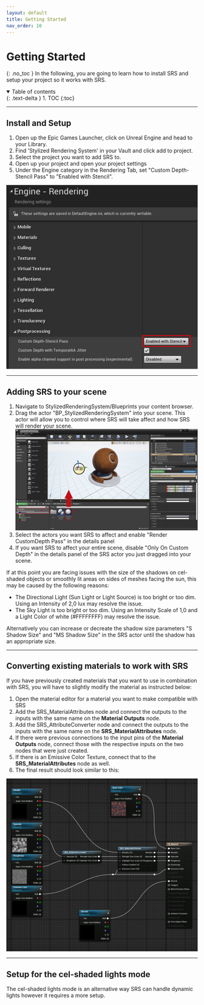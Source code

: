 ```yaml
---
layout: default
title: Getting Started
nav_order: 10
---
```


# Getting Started
{: .no_toc }
In the following, you are going to learn how to install SRS and setup your project so it works with SRS.

<details open markdown="block">
  <summary>
    Table of contents
  </summary>
  {: .text-delta }
1. TOC
{:toc}
</details>

---

##  Install and Setup

1. Open up the Epic Games Launcher, click on Unreal Engine and head to your Library.
2. Find 'Stylized Rendering System' in your Vault and click add to project.
3. Select the project you want to add SRS to.
4. Open up your project and open your project settings
5. Under the Engine category in the Rendering Tab, set "Custom Depth-Stencil Pass" to "Enabled with Stencil".

![Image](assets/setting_up_stencil.png)

---

## Adding SRS to your scene

1. Navigate to StylizedRenderingSystem/Blueprints your content browser.
2. Drag the actor "BP_StylizedRenderingSystem" into your scene. This actor will allow you to control where SRS will take affect and how SRS will render your scene. ![Image](assets/adding_srs.png)
3. Select the actors you want SRS to affect and enable "Render CustomDepth Pass" in the details panel
4. If you want SRS to affect your entire scene, disable "Only On Custom Depth" in the details panel of the SRS actor you just dragged into your scene. 

If at this point you are facing issues with the size of the shadows on cel-shaded objects or smoothly lit areas on sides of meshes facing the sun, this may be caused by the following reasons:
- The Directional Light (Sun Light or Light Source) is too bright or too dim. Using an Intensity of 2,0 lux may resolve the issue.
- The Sky Light is too bright or too dim. Using an Intensity Scale of 1,0 and a Light Color of white (#FFFFFFFF) may resolve the issue.

Alternatively you can increase or decreate the shadow size parameters "S Shadow Size" and "MS Shadow Size" in the SRS actor until the shadow has an appropriate size.

---

## Converting existing materials to work with SRS

If you have previously created materials that you want to use in combination with SRS, you will have to slightly modify the material as instructed below:

1. Open the material editor for a material you want to make compatible with SRS
2. Add the SRS_MaterialAttributes node and connect the outputs to the inputs with the same name on the **Material Outputs** node.
3. Add the SRS_AttributeConverter node and connect the outputs to the inputs with the same name on the **SRS_MaterialAttributes** node.
4. If there were previous connections to the input pins of the **Material Outputs** node, connect those with the respective inputs on the two nodes that were just created.
5. If there is an Emissive Color Texture, connect that to the **SRS_MaterialAttributes** node as well.
6. The final result should look similar to this:

![Image](assets/converting_materials.png)

---

## Setup for the cel-shaded lights mode

The cel-shaded lights mode is an alternative way SRS can handle dynamic lights however it requires a more setup.
